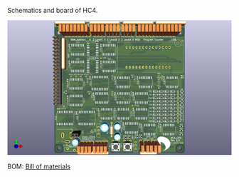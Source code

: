 Schematics and board of HC4.

![Picture of the Board](/extra/HC4_KiCad.png)

BOM:
[Bill of materials](https://github.com/nasu8151/HC4/blob/main/HC4_KiCad/BOM_HC4.md)
